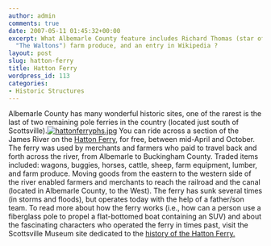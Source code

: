 ```yaml
---
author: admin
comments: true
date: 2007-05-11 01:45:32+00:00
excerpt: What Albemarle County feature includes Richard Thomas (star of the TV series
  "The Waltons") farm produce, and an entry in Wikipedia ?
layout: post
slug: hatton-ferry
title: Hatton Ferry
wordpress_id: 113
categories:
- Historic Structures
---
```


Albemarle County has many wonderful historic sites, one of the rarest is the last of two remaining pole ferries in the country (located just south of Scottsville).[![hattonferryphs.jpg](http://www.locohistory.org/blog/wp-content/uploads/2007/05/hattonferryphs.jpg)](http://www.locohistory.org/blog/?attachment_id=114) You can ride across a section of the James River on the [Hatton Ferry](http://www.hattonferry.org/), for free, between mid-April and October. The ferry was used by merchants and farmers who paid to travel back and forth across the river, from Albemarle to Buckingham County. Traded items included: wagons, buggies, horses, cattle, sheep, farm equipment, lumber, and farm produce. Moving goods from the eastern to the western side of the river enabled farmers and merchants to reach the railroad and the canal (located in Albemarle County, to the West). The ferry has sunk several times (in storms and floods), but operates today with the help of a father/son team. To read more about how the ferry works (i.e., how can a person use a fiberglass pole to propel a flat-bottomed boat containing an SUV) and about the fascinating characters who operated the ferry in times past, visit the Scottsville Museum site dedicated to the [history of the Hatton Ferry.](http://scottsvillemuseum.com/transportation/homeB69cdB16.html)
